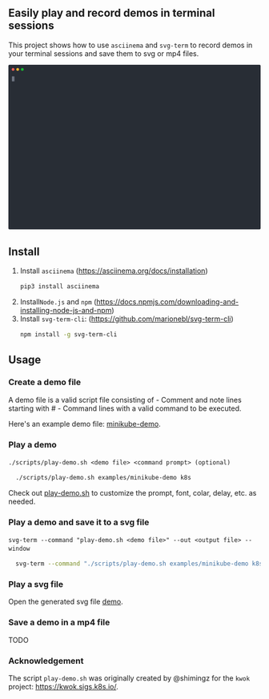## Easily play and record demos in terminal sessions 

This project shows how to use `asciinema` and `svg-term` to record demos in your terminal sessions and save them to svg or mp4 files. 

<p align="center">
  <img width="800" src="examples/minikube-demo.svg">
</p>


## Install
1. Install `asciinema` (https://asciinema.org/docs/installation)
      ```sh
      pip3 install asciinema
      ```
3. Install`Node.js` and `npm` (https://docs.npmjs.com/downloading-and-installing-node-js-and-npm)
4. Install `svg-term-cli`: (https://github.com/marionebl/svg-term-cli)
      ```sh
      npm install -g svg-term-cli
      ```
## Usage
### Create a demo file
A demo file is a valid script file consisting of 
    - Comment and note lines starting with #
    - Command lines with a valid command to be executed.
  
Here's an example demo file: [minikube-demo](examples/minikube-demo).

### Play a demo
   `./scripts/play-demo.sh <demo file> <command prompt> (optional)` 
   
 ```sh
   ./scripts/play-demo.sh examples/minikube-demo k8s 
```
Check out [play-demo.sh](scripts/play-demo.sh) to customize the prompt, font, colar, delay, etc. as needed.

### Play a demo and save it to a svg file
   `svg-term --command "play-demo.sh <demo file>" --out <output file> --window`
   ``` sh
     svg-term --command "./scripts/play-demo.sh examples/minikube-demo k8s" --out examples/minikube-demo.svg --window
   ```
### Play a svg file
Open the generated svg file [demo](examples/minikube-demo.svg).

### Save a demo in a mp4 file 
TODO

### Acknowledgement

The script `play-demo.sh` was originally created by @shimingz for the `kwok` project: https://kwok.sigs.k8s.io/.

